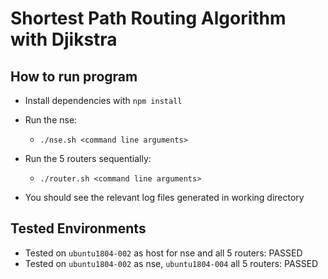 # Shortest Path Routing Algorithm with Djikstra

## How to run program
- Install dependencies with `npm install`
- Run the nse:
  - `./nse.sh <command line arguments>`
- Run the 5 routers sequentially:
  - `./router.sh <command line arguments>`

- You should see the relevant log files generated in working directory

## Tested Environments
-  Tested on `ubuntu1804-002` as host for nse and all 5 routers: PASSED
-  Tested on `ubuntu1804-002` as nse, `ubuntu1804-004` all 5 routers: PASSED
